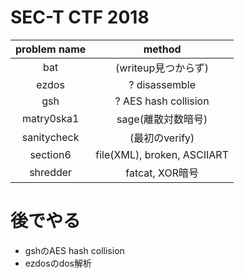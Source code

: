 # SEC-T CTF 2018
| problem name | method |
|:---:|:--:|
| bat         | (writeup見つからず) |
| ezdos       | ? disassemble |
| gsh         | ? AES hash collision |
| matry0ska1  | sage(離散対数暗号) |
| sanitycheck | (最初のverify) |
| section6    | file(XML), broken, ASCIIART |
| shredder    | fatcat, XOR暗号 |

# 後でやる
- gshのAES hash collision
- ezdosのdos解析